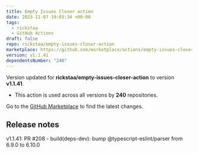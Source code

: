 ```yaml
---
title: Empty Issues Closer action
date: 2023-11-07 19:03:34 +00:00
tags:
  - rickstaa
  - GitHub Actions
draft: false
repo: rickstaa/empty-issues-closer-action
marketplace: https://github.com/marketplace/actions/empty-issues-closer-action
version: v1.1.41
dependentsNumber: "240"
---
```



Version updated for **rickstaa/empty-issues-closer-action** to version **v1.1.41**.
- This action is used across all versions by **240** repositories.

Go to the [GitHub Marketplace](https://github.com/marketplace/actions/empty-issues-closer-action) to find the latest changes.

## Release notes

v1.1.41: PR #208 - build(deps-dev): bump @typescript-eslint/parser from 6.9.0 to 6.10.0
